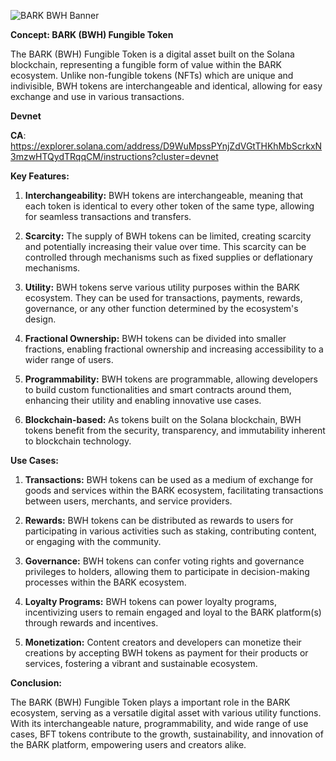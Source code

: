 ![BARK BWH Banner](assets/bft-banner.png)

**Concept: BARK (BWH) Fungible Token**

The BARK (BWH) Fungible Token is a digital asset built on the Solana blockchain, representing a fungible form of value within the BARK ecosystem. Unlike non-fungible tokens (NFTs) which are unique and indivisible, BWH tokens are interchangeable and identical, allowing for easy exchange and use in various transactions.

**Devnet**

**CA**: https://explorer.solana.com/address/D9WuMpssPYnjZdVGtTHKhMbScrkxN3mzwHTQydTRqqCM/instructions?cluster=devnet

**Key Features:**

1. **Interchangeability:** BWH tokens are interchangeable, meaning that each token is identical to every other token of the same type, allowing for seamless transactions and transfers.

2. **Scarcity:** The supply of BWH tokens can be limited, creating scarcity and potentially increasing their value over time. This scarcity can be controlled through mechanisms such as fixed supplies or deflationary mechanisms.

3. **Utility:** BWH tokens serve various utility purposes within the BARK ecosystem. They can be used for transactions, payments, rewards, governance, or any other function determined by the ecosystem's design.

4. **Fractional Ownership:** BWH tokens can be divided into smaller fractions, enabling fractional ownership and increasing accessibility to a wider range of users.

5. **Programmability:** BWH tokens are programmable, allowing developers to build custom functionalities and smart contracts around them, enhancing their utility and enabling innovative use cases.

6. **Blockchain-based:** As tokens built on the Solana blockchain, BWH tokens benefit from the security, transparency, and immutability inherent to blockchain technology.

**Use Cases:**

1. **Transactions:** BWH tokens can be used as a medium of exchange for goods and services within the BARK ecosystem, facilitating transactions between users, merchants, and service providers.

2. **Rewards:** BWH tokens can be distributed as rewards to users for participating in various activities such as staking, contributing content, or engaging with the community.

3. **Governance:** BWH tokens can confer voting rights and governance privileges to holders, allowing them to participate in decision-making processes within the BARK ecosystem.

4. **Loyalty Programs:** BWH tokens can power loyalty programs, incentivizing users to remain engaged and loyal to the BARK platform(s) through rewards and incentives.

5. **Monetization:** Content creators and developers can monetize their creations by accepting BWH tokens as payment for their products or services, fostering a vibrant and sustainable ecosystem.

**Conclusion:**

The BARK (BWH) Fungible Token plays a important role in the BARK ecosystem, serving as a versatile digital asset with various utility functions. With its interchangeable nature, programmability, and wide range of use cases, BFT tokens contribute to the growth, sustainability, and innovation of the BARK platform, empowering users and creators alike.

